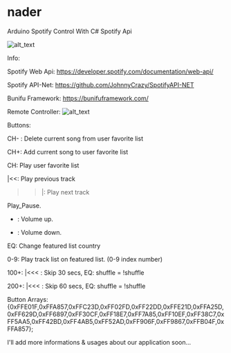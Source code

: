 # nader
Arduino Spotify Control With C# Spotify Api

![alt_text](https://i.imgur.com/AciutFS.png)

Info:

Spotify Web Api: https://developer.spotify.com/documentation/web-api/

Spotify API-Net: https://github.com/JohnnyCrazy/SpotifyAPI-NET

Bunifu Framework: https://bunifuframework.com/


Remote Controller:
![alt_text](https://i.imgur.com/3LikE9M.png)

Buttons:

CH- : Delete current song from user favorite list

CH+:  Add current song to user favorite list

CH:   Play user favorite list

|<<:  Play previous track

>>|:  Play next track

Play_Pause.

-	: Volume up.

+ : Volume down.

EQ:  Change featured list country

0-9: Play track list on featured list. (0-9 index number)

100+: |<<< : Skip 30 secs, EQ: shuffle = !shuffle 

200+: |<<< : Skip 60 secs, EQ: shuffle = !shuffle

Button Arrays:
{0xFFE01F,0xFFA857,0xFFC23D,0xFF02FD,0xFF22DD,0xFFE21D,0xFFA25D,0xFF629D,0xFF6897,0xFF30CF,0xFF18E7,0xFF7A85,0xFF10EF,0xFF38C7,0xFF5AA5,0xFF42BD,0xFF4AB5,0xFF52AD,0xFF906F,0xFF9867,0xFFB04F,0xFFA857};

I'll add more informations & usages about our application soon...
